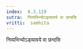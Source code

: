 ```yaml
---
index:  8.3.119
sutra:  निव्यभिभ्योऽड्व्यावये वा छन्दसि
vritti:  samhita 
---
```


निव्यभिभ्योऽड्व्यावये वा छन्दसि

